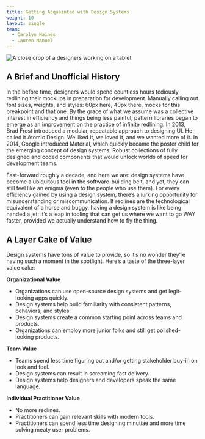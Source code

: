 ```yaml
---
title: Getting Acquainted with Design Systems
weight: 10
layout: single
team:
  - Carolyn Haines
  - Lauren Manuel
---
```


![A close crop of a designers working on a tablet](https://user-images.githubusercontent.com/105306536/186534692-9d8727de-18fe-4db6-8477-9368c6453146.jpg)

## A Brief and Unofficial History

In the before time, designers would spend countless hours tediously redlining their mockups in preparation for development. Manually calling out font sizes, weights, and styles: 60px here, 40px there, mocks for this breakpoint and that one. By the grace of what we assume was a collective interest in efficiency and things being less painful, pattern libraries began to emerge as an improvement on the practice of infinite redlining. In 2013, Brad Frost introduced a modular, repeatable approach to designing UI. He called it Atomic Design. We liked it, we loved it, and we wanted more of it. In 2014, Google introduced Material, which quickly became the poster child for the emerging concept of design systems. Robust collections of fully designed and coded components that would unlock worlds of speed for development teams.

Fast-forward roughly a decade, and here we are: design systems have become a ubiquitous tool in the software-building belt, and yet, they can still feel like an enigma (even to the people who use them). For every efficiency gained by using a design system, there’s a lurking opportunity for misunderstanding or miscommunication. If redlines are the technological equivalent of a horse and buggy, having a design system is like being handed a jet: it’s a leap in tooling that can get us where we want to go WAY faster, provided we actually understand how to fly the thing.

## A Layer Cake of Value

Design systems have tons of value to provide, so it’s no wonder they’re having such a moment in the spotlight. Here’s a taste of the three-layer value cake:

**Organizational Value**

- Organizations can use open-source design systems and get legit-looking apps quickly.
- Design systems help build familiarity with consistent patterns, behaviors, and styles.
- Design systems create a common starting point across teams and products.
- Organizations can employ more junior folks and still get polished-looking products.

**Team Value**

- Teams spend less time figuring out and/or getting stakeholder buy-in on look and feel.
- Design systems can result in screaming fast delivery.
- Design systems help designers and developers speak the same language.

**Individual Practitioner Value**

- No more redlines.
- Practitioners can gain relevant skills with modern tools.
- Practitioners can spend less time designing minutiae and more time solving meaty user problems.
